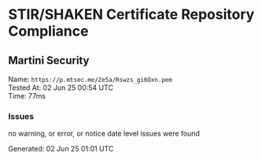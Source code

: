 # STIR/SHAKEN Certificate Repository Compliance

## Martini Security

Name: `https://p.mtsec.me/2e5a/Rswzs_gi6Oxn.pem`\
Tested At: 02 Jun 25 00:54 UTC\
Time: 77ms

### Issues

no warning, or error, or notice date level issues were found

Generated: 02 Jun 25 01:01 UTC